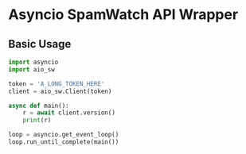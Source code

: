 # Asyncio SpamWatch API Wrapper

## Basic Usage

```python
import asyncio
import aio_sw

token = 'A_LONG_TOKEN_HERE'
client = aio_sw.Client(token)

async def main():
    r = await client.version()
    print(r)

loop = asyncio.get_event_loop()
loop.run_until_complete(main())
```
